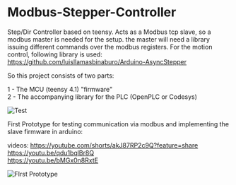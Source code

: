 # Modbus-Stepper-Controller
Step/Dir Controller based on teensy. Acts as a Modbus tcp slave, so a modbus master is needed for the setup. the master will need a library issuing different commands over the modbus registers.
For the motion control, following library is used:
https://github.com/luisllamasbinaburo/Arduino-AsyncStepper

So this project consists of two parts:

1 - The MCU (teensy 4.1) "firmware"  
2 - The accompanying library for the PLC (OpenPLC or Codesys)  

![Test](https://user-images.githubusercontent.com/101837284/159583834-0b0fe905-bf78-46a9-b57c-8987204d72fe.png)

First Prototype for testing communication via modbus and implementing the slave firmware in arduino:

videos: https://youtube.com/shorts/akJ87RP2c9Q?feature=share  
        https://youtu.be/qdu1bqlBr8Q  
        https://youtu.be/bMGx0n8RxtE  
        
![FIrst Prototype](https://user-images.githubusercontent.com/101837284/158897530-49c3237d-0893-4524-8a08-eb9b87bab08a.jpg)
